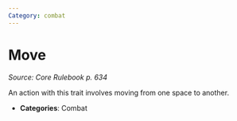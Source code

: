 ```yaml
---
Category: combat
---
```

# Move  
*Source: Core Rulebook p. 634*  

An action with this trait involves moving from one space to another.

- **Categories**: Combat
